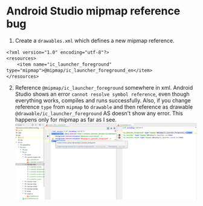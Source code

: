 # Android Studio mipmap reference bug
1. Create a `drawables.xml` which defines a new mipmap reference.
```
<?xml version="1.0" encoding="utf-8"?>
<resources>
    <item name="ic_launcher_foreground" type="mipmap">@mipmap/ic_launcher_foreground_en</item>
</resources>
```
2. Reference `@mipmap/ic_launcher_foreground` somewhere in xml. Android Studio shows an error `cannot resolve symbol reference`, even though everything works, compiles and runs successfully. Also, if you change reference `type` from `mipmap` to `drawable` and then reference as drawable `@drawable/ic_launcher_foreground` AS doesn't show any error. This happens only for mipmap as far as I see.  
![issue](https://raw.githubusercontent.com/silentnuke/as-mipmap-reference-bug/master/screens/as.png)
